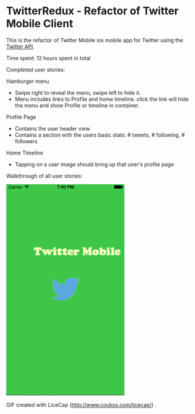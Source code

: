 # TwitterRedux - Refactor of Twitter Mobile Client

This is the refactor of Twitter Mobile ios mobile app for Twitter using the [Twitter API](https://dev.twitter.com/overview/documentation). 

Time spent: 12 hours spent in total

Completed user stories:

Hamburger menu
* Swipe right to reveal the menu, swipe left to hide it.
* Menu includes links to Profile and home timeline. click the link will hide the menu and show Profile or timeline in container.

Profile Page
* Contains the user header view
* Contains a section with the users basic stats: # tweets, # following, # followers

Home Timeline
* Tapping on a user image should bring up that user's profile page


Walkthrough of all user stories:

![Video Walkthrough](TwitterReduxDemo.gif)

GIF created with LiceCap (http://www.cockos.com/licecap/) .
 